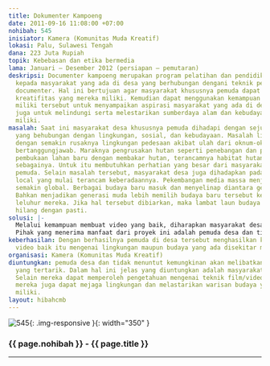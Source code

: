 ```yaml
---
title: Dokumenter Kampoeng
date: 2011-09-16 11:08:00 +07:00
nohibah: 545
inisiator: Kamera (Komunitas Muda Kreatif)
lokasi: Palu, Sulawesi Tengah
dana: 223 Juta Rupiah
topik: Kebebasan dan etika bermedia
lama: Januari – Desember 2012 (persiapan – pemutaran)
deskripsi: Documenter kampoeng merupakan program pelatihan dan pendidikan yang ditujukan
  kepada masyarakat yang ada di desa yang berhubungan dengani teknik pembuatan video/film
  documenter. Hal ini bertujuan agar masyarakat khususnya pemuda dapat menyalurkan
  kreatifitas yang mereka miliki. Kemudian dapat menggunakan kemampuan yang mereka
  miliki tersebut untuk menyampaikan aspirasi masyarakat yang ada di desannya dan
  juga untuk melindungi serta melestarikan sumberdaya alam dan kebudayaan yang mereka
  miliki.
masalah: Saat ini masyarakat desa khususnya pemuda dihadapi dengan sejumlah permasalahan
  yang behubungan dengan lingkungan, sosial, dan kebudayaan. Masalah lingkungan, berhubungan
  dengan semakin rusaknya lingkungan pedesaan akibat ulah dari oknum-oknum yang tidak
  bertanggungjawab. Maraknya pengrusakan hutan seperti penebangan dan penjarahan,
  pembukaan lahan baru dengan membakar hutan, terancamnya habitat hutan, dan lain
  sebagainya. Untuk itu membutuhkan perhatian yang besar dari masyarakat desa, khususnya
  pemuda. Selain masalah tersebut, masyarakat desa juga dihadapkan pada masalah budaya
  local yang mulai terancam keberadaannya. Pekembangan media massa menjadikan desa
  semakin global. Berbagai budaya baru masuk dan menyelinap diantara genarasi muda.
  Bahkan menjadikan generasi muda lebih memilih budaya baru tersebut ketimbang budaya
  leluhur mereka. Jika hal tersebut dibiarkan, maka lambat laun budaya local akan
  hilang dengan pasti.
solusi: |-
  Melalui kemampuan membuat video yang baik, diharapkan masyarakat desa mampu menyampaikan permasalahan yang mereka hadapi dengan lebih baik. Masyarakat desa dapat membuat film documenter mengenai hutan mereka yang rusak dan kemudian hasilnya dapat menjadi bahan masukan bagi pemerintah dan pihak-pihak lain yang terkait. Masyarakat desa dapat mendokumentasikan kebudayaan yang mereka miliki, sehingga kekawatiran terancam punahnya sebuah kebudayaan dapat teratasi. Dengan demikian generasi berikutnya dapat belajar dari video yang ada.
  Pihak yang menerima manfaat dari proyek ini adalah pemuda desa dan tidak menuntut kemungkinan akan melibatkan siapa saja yang tertarik. Dalam hal ini jelas yang diuntungkan adalah masyarakat desa tersebut. Selain mereka dapat memperoleh pengetahuan mengenai teknik film/video documenter, mereka juga dapat mejaga lingkungan dan melastarikan warisan budaya yang mereka miliki.
keberhasilan: Dengan berhasilnya pemuda di desa tersebut menghasilkan karya berupa
  video baik itu mengenai lingkungan maupun budaya yang ada disekitar mereka
organisasi: Kamera (Komunitas Muda Kreatif)
diuntungkan: pemuda desa dan tidak menuntut kemungkinan akan melibatkan siapa saja
  yang tertarik. Dalam hal ini jelas yang diuntungkan adalah masyarakat desa tersebut.
  Selain mereka dapat memperoleh pengetahuan mengenai teknik film/video documenter,
  mereka juga dapat mejaga lingkungan dan melastarikan warisan budaya yang mereka
  miliki.
layout: hibahcmb
---
```


![545](/static/img/hibahcmb/545.png){: .img-responsive }{: width="350" }

### {{ page.nohibah }} - {{ page.title }}

---
